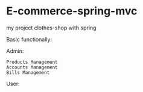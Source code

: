 # E-commerce-spring-mvc
my project clothes-shop with spring

Basic functionally:

  Admin:
  
    Products Management
    Accounts Management
    Bills Management
    
  User:
    
    
